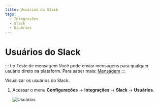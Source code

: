 ```yaml
---
title: Usuários do Slack
tags:
  - Integrações
  - Slack
  - Usuários
---
```

# Usuários do Slack

::: tip Teste de mensagem
Você pode enviar mensagens para qualquer usuário direto na plataform. Para saber mais: [Mensagem](message)
:::

Visualizar os usuários do Slack.

1. Acessar o menu **Configurações** -> **Integrações** -> **Slack** -> **Usuários**.

   ![Usuários](https://cdn.phishx.io/phishx-docs/images/phishx_integrations_slack_import_users_01.webp)
